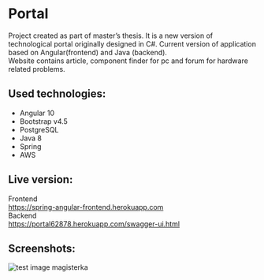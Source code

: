 # Portal

Project created as part of master’s thesis. It is a new version of technological portal originally designed in C#. 
Current version of application based on Angular(frontend) and Java (backend).  
Website contains article, component finder for pc and forum for hardware related problems.  


## Used technologies:

- Angular 10<br/>
- Bootstrap v4.5<br/>
- PostgreSQL</br>
- Java 8</br>
- Spring</br>
- AWS</br>


## Live version:  <br/>
Frontend<br/>
https://spring-angular-frontend.herokuapp.com <br/>
Backend<br/>
https://portal62878.herokuapp.com/swagger-ui.html

## Screenshots:
![test image magisterka](https://user-images.githubusercontent.com/57359404/139542004-ec1801f8-a9aa-42cc-9e29-17b776a38fc4.png)
